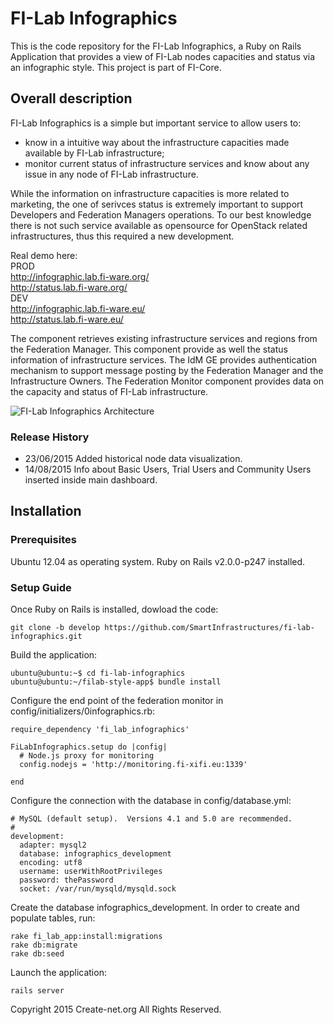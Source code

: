 # FI-Lab Infographics

This is the code repository for the FI-Lab Infographics, a Ruby on Rails Application that provides a view of FI-Lab nodes capacities and status via an infographic style. This project is part of FI-Core.

## Overall description

FI-Lab Infographics is a simple but important service to allow users to:

- know in a intuitive way about the infrastructure capacities made available by FI-Lab infrastructure;
- monitor current status of infrastructure services and know about any issue in any node of FI-Lab infrastructure.

While the information on infrastructure capacities is more related to marketing, the one of serivces status is extremely important to support Developers and Federation Managers operations. To our best knowledge there is not such service available as opensource for OpenStack related infrastructures, thus this required a new development. 

Real demo here:  
PROD  
http://infographic.lab.fi-ware.org/  
http://status.lab.fi-ware.org/  
DEV  
http://infographic.lab.fi-ware.eu/  
http://status.lab.fi-ware.eu/

The component retrieves existing infrastructure services and regions from the Federation Manager. This component provide as well the status information of infrastructure services. The IdM GE provides authentication mechanism to support message posting by the Federation Manager and the Infrastructure Owners. The Federation Monitor component provides data on the capacity and status of FI-Lab infrastructure. 

![FI-Lab Infographics Architecture](http://wiki.fi-xifi.eu/wiki/images/b/b8/Infographics-arch1.0.png)

### Release History

- 23/06/2015 Added historical node data visualization.
- 14/08/2015 Info about Basic Users, Trial Users and Community Users inserted inside main dashboard.

## Installation

### Prerequisites

Ubuntu 12.04 as operating system.
Ruby on Rails v2.0.0-p247 installed.

### Setup Guide

Once Ruby on Rails is installed, dowload the code:

```
git clone -b develop https://github.com/SmartInfrastructures/fi-lab-infographics.git
```

Build the application:

```
ubuntu@ubuntu:~$ cd fi-lab-infographics
ubuntu@ubuntu:~/filab-style-app$ bundle install
```

Configure the end point of the federation monitor in config/initializers/0infographics.rb: 

```
require_dependency 'fi_lab_infographics'

FiLabInfographics.setup do |config|
  # Node.js proxy for monitoring
  config.nodejs = 'http://monitoring.fi-xifi.eu:1339'

end
```

Configure the connection with the database in config/database.yml: 

```
# MySQL (default setup).  Versions 4.1 and 5.0 are recommended.
#
development:
  adapter: mysql2
  database: infographics_development
  encoding: utf8
  username: userWithRootPrivileges
  password: thePassword
  socket: /var/run/mysqld/mysqld.sock
```

Create the database infographics_development. In order to create and populate tables, run: 

```
rake fi_lab_app:install:migrations
rake db:migrate
rake db:seed
```

Launch the application:

```
rails server
```

Copyright 2015 Create-net.org
All Rights Reserved.

